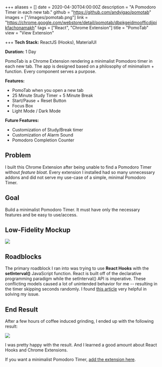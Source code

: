 +++
aliases = []
date = 2020-04-30T04:00:00Z
description = "A Pomodoro Timer in each new tab."
github = "https://github.com/andyjgao/pomotab"
images = ["/images/pomotab.png"]
link = "https://chrome.google.com/webstore/detail/pomotab/dbpkgeidmoofficdjjpikfachonamakh"
tags = ["React", "Chrome Extension"]
title = "PomoTab"
view = "View Extension"

+++
**Tech Stack:** ReactJS (Hooks), MaterialUI

**Duration:** 1 Day

PomoTab is a Chrome Extension rendering a minimalist Pomodoro timer in each new tab. The app is designed based on a philosophy of minimalism + function. Every component serves a purpose.

**Features:**

* PomoTab when you open a new tab
* 25 Minute Study Timer + 5 Minute Break
* Start/Pause + Reset Button
* Focus Box
* Light Mode / Dark Mode

**Future Features:**

* Customization of Study/Break timer
* Customization of Alarm Sound
* Pomodoro Completion Counter

## Problem

I built this Chrome Extension after being unable to find a Pomodoro Timer without _feature bloat_. Every extension I installed had so many unnecessary addons and did not serve my use-case of a simple, minimal Pomodoro Timer.

## Goal

Build a minimalist Pomodoro Timer. It must have only the necessary features and be easy to use/access.

## Low-Fidelity Mockup

![](https://firebasestorage.googleapis.com/v0/b/firescript-577a2.appspot.com/o/imgs%2Fapp%2Fandyjgao%2FiFRceHGp-y?alt=media&token=9428cda7-3ecf-4c2c-85d9-53a2e80a8ef2)

## Roadblocks

The primary roadblock I ran into was trying to use **React Hooks** with the **setInterval()** JavaScript function. React is built off of the declarative programming paradigm while the setInterval() API is imperative. These conflicting models caused a lot of unintended behavior for me -- resulting in the timer skipping seconds randomly. I found [this article](https://overreacted.io/making-setinterval-declarative-with-react-hooks/) very helpful in solving my issue.

## End Result

After a few hours of coffee induced grinding, I ended up with the following result:

![](https://i.imgur.com/GhiKHSr.gif)

I was pretty happy with the result. And I learned a good amount about React Hooks and Chrome Extensions.

If you want a minimalist Pomodoro Timer, [add the extension here](https://chrome.google.com/webstore/detail/pomotab/dbpkgeidmoofficdjjpikfachonamakh).